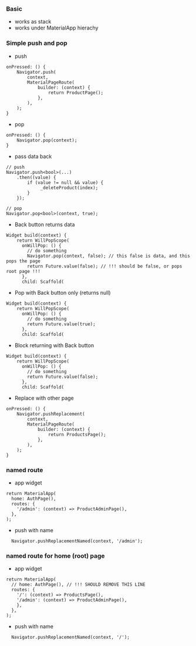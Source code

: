 ### Basic
  - works as stack
  - works under MaterialApp hierachy

### Simple push and pop
  - push
```
onPressed: () {
    Navigator.push(
        context,
        MaterialPageRoute(
            builder: (context) {
                return ProductPage();
            },
        ),
    );
}
```
  - pop
```
onPressed: () {
    Navigator.pop(context);
}
```
  - pass data back
```
// push
Navigator.push<bool>(...)
    .then((value) {
        if (value != null && value) {
             _deleteProduct(index);
        }
    });

// pop
Navigator.pop<bool>(context, true);
```
  - Back button returns data
```
Widget build(context) {
    return WillPopScope(
      onWillPop: () {
        // do something
        Navigator.pop(context, false); // this false is data, and this pops the page
        return Future.value(false); // !!! should be false, or pops root page !!!
      },
      child: Scaffold(
```
  - Pop with Back button only (returns null)
```
Widget build(context) {
    return WillPopScope(
      onWillPop: () {
        // do something
        return Future.value(true);
      },
      child: Scaffold(
```
  - Block returning with Back button
```
Widget build(context) {
    return WillPopScope(
      onWillPop: () {
        // do something
        return Future.value(false);
      },
      child: Scaffold(
```

  - Replace with other page
```
onPressed: () {
    Navigator.pushReplacement(
        context,
        MaterialPageRoute(
            builder: (context) {
                return ProductsPage();
            },
        ),
    );
}
```

### named route
  - app widget
```
return MaterialApp(
  home: AuthPage(),
  routes: {
    '/admin': (context) => ProductAdminPage(),
  },
);
```
  - push with name
````
  Navigator.pushReplacementNamed(context, '/admin');
````

### named route for home (root) page
  - app widget
```
return MaterialApp(
  // home: AuthPage(), // !!! SHOULD REMOVE THIS LINE
  routes: {
    '/': (context) => ProductsPage(),
    '/admin': (context) => ProductAdminPage(),
    },
  },
);
```
  - push with name
````
  Navigator.pushReplacementNamed(context, '/');
````